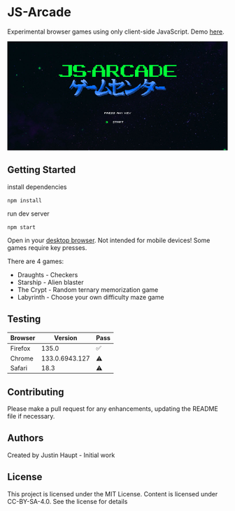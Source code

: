 # JS-Arcade

Experimental browser games using only client-side JavaScript. Demo [here](https://jsarcade.netlify.app/).

![Title screen](home.jpg)

## Getting Started

install dependencies
```
npm install
```

run dev server
```
npm start
```

Open in your [desktop browser](https://jsarcade.netlify.app/). Not intended for mobile devices! Some games require key presses.

There are 4 games:
* Draughts - Checkers
* Starship - Alien blaster
* The Crypt - Random ternary memorization game
* Labyrinth - Choose your own difficulty maze game

## Testing

| Browser     | Version          | Pass               |
| ----------- | ---------------- | ------------------ |
| Firefox     | 135.0            | :white_check_mark: |
| Chrome      | 133.0.6943.127   | :warning:          |
| Safari      | 18.3             | :warning:          |

## Contributing

Please make a pull request for any enhancements, updating the README file if necessary.

## Authors

Created by Justin Haupt - Initial work

## License

This project is licensed under the MIT License. Content is licensed under CC-BY-SA-4.0. See the license for details
